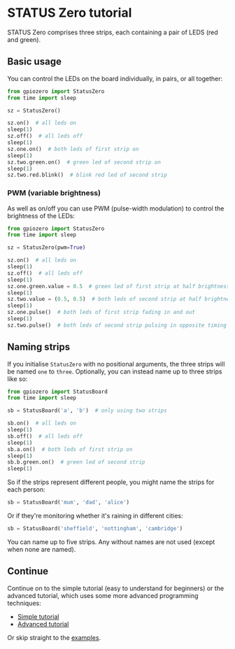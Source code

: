 # STATUS Zero tutorial

STATUS Zero comprises three strips, each containing a pair of LEDS (red and
green).

## Basic usage

You can control the LEDs on the board individually, in pairs, or all together:

```python
from gpiozero import StatusZero
from time import sleep

sz = StatusZero()

sz.on()  # all leds on
sleep(1)
sz.off()  # all leds off
sleep(1)
sz.one.on()  # both leds of first strip on
sleep(1)
sz.two.green.on()  # green led of second strip on
sleep(1)
sz.two.red.blink()  # blink red led of second strip
```

### PWM (variable brightness)

As well as on/off you can use PWM (pulse-width modulation) to control the
brightness of the LEDs:

```python
from gpiozero import StatusZero
from time import sleep

sz = StatusZero(pwm=True)

sz.on()  # all leds on
sleep(1)
sz.off()  # all leds off
sleep(1)
sz.one.green.value = 0.5  # green led of first strip at half brightness
sleep(1)
sz.two.value = (0.5, 0.5)  # both leds of second strip at half brightness
sleep(1)
sz.one.pulse()  # both leds of first strip fading in and out
sleep(1)
sz.two.pulse()  # both leds of second strip pulsing in opposite timing with the first
```

## Naming strips

If you initialise `StatusZero` with no positional arguments, the three strips
will be named `one` to `three`. Optionally, you can instead name up to three
strips like so:

```python
from gpiozero import StatusBoard
from time import sleep

sb = StatusBoard('a', 'b')  # only using two strips

sb.on()  # all leds on
sleep(1)
sb.off()  # all leds off
sleep(1)
sb.a.on()  # both leds of first strip on
sleep(1)
sb.b.green.on()  # green led of second strip
sleep(1)
```

So if the strips represent different people, you might name the strips for each
person:

```python
sb = StatusBoard('mum', 'dad', 'alice')
```

Or if they're monitoring whether it's raining in different cities:

```python
sb = StatusBoard('sheffield', 'nottingham', 'cambridge')
```

You can name up to five strips. Any without names are not used (except when none
are named).

## Continue

Continue on to the simple tutorial (easy to understand for beginners) or the
advanced tutorial, which uses some more advanced programming techniques:

- [Simple tutorial](simple.md)
- [Advanced tutorial](advanced.md)

Or skip straight to the [examples](../../examples/README.md).
